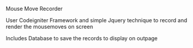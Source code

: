 Mouse Move Recorder

User Codeigniter Framework and simple Jquery technique to record and render the mousemoves on screen

Includes Database to save the records to display on outpage 

